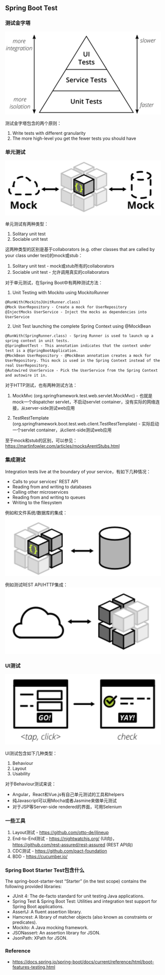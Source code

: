 ## Spring Boot Test

### 测试金字塔

![pyramid](./pix/pyramid.png)

测试金字塔包含的两个原则：
1. Write tests with different granularity
2. The more high-level you get the fewer tests you should have

### 单元测试

![unit-test](./pix/unit-test.png)

单元测试有两种类型：
1. Solitary unit test
2. Sociable unit test

这两种类型的区别是基于collaborators (e.g. other classes that are called by your class under test)的mock或stub：
1. Solitary unit test - mock或stub所有的collaborators
2. Sociable unit test - 允许调用真实的collaborators

对于单元测试，在Spring Boot中有两种测试方法：

1. Unit Testing with Mockito using MockitoRunner
```
@RunWith(MockitoJUnitRunner.class)
@Mock UserRepository - Create a mock for UserRepository
@InjectMocks UserService - Inject the mocks as dependencies into UserService
```

2. Unit Test launching the complete Spring Context using @MockBean
```
@RunWith(SpringRunner.class) - Spring Runner is used to launch up a spring context in unit tests.
@SpringBootTest - This annotation indicates that the context under test is a @SpringBootApplication.
@MockBean UserRepository - @MockBean annotation creates a mock for UserRepository. This mock is used in the Spring Context instead of the real UserRepository.
@Autowired UserService - Pick the UserService from the Spring Context and autowire it in.
```

对于HTTP测试，也有两种测试方法：

1. MockMvc (org.springframework.test.web.servlet.MockMvc) - 也就是mock一个dispatcher servlet，不启动servlet container，没有实际的网络连接，从server-side测试web应用

2. TestRestTemplate (org.springframework.boot.test.web.client.TestRestTemplate) - 实际启动一个servlet container，从client-side测试web应用


至于mock和stub的区别，可以参见：https://martinfowler.com/articles/mocksArentStubs.html

### 集成测试

Integration tests live at the boundary of your service，有如下几种情况：

* Calls to your services' REST API
* Reading from and writing to databases
* Calling other microservices
* Reading from and writing to queues
* Writing to the filesystem

例如和文件系统/数据库的集成：
![db](./pix/db.png)

例如测试REST API/HTTP集成：
![http](./pix/http.png)

### UI测试

![ui](./pix/ui.png)

UI测试包含如下几种类型：
1. Behaviour
2. Layout
3. Usability


对于Behaviour测试来说：
* Angular，React和Vue.js有自己单元测试的工具和helpers
* 纯Javascript可以用Mocha或者Jasmine来做单元测试
* 对于JSP等Server-side rendered的界面，可用Selenium

### 一些工具

1. Layout测试 - https://github.com/otto-de/jlineup
2. End-to-End测试 - https://nightwatchjs.org/ (UI向)，https://github.com/rest-assured/rest-assured (REST API向)
3. CDC测试 - https://github.com/pact-foundation
4. BDD - https://cucumber.io/

### Spring Boot Starter Test包含什么

The spring-boot-starter-test “Starter” (in the test scope) contains the following provided libraries:

* JUnit 4: The de-facto standard for unit testing Java applications.
* Spring Test & Spring Boot Test: Utilities and integration test support for Spring Boot applications.
* AssertJ: A fluent assertion library.
* Hamcrest: A library of matcher objects (also known as constraints or predicates).
* Mockito: A Java mocking framework.
* JSONassert: An assertion library for JSON.
* JsonPath: XPath for JSON.


### Reference

* https://docs.spring.io/spring-boot/docs/current/reference/html/boot-features-testing.html